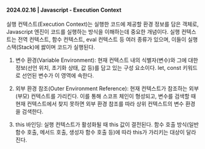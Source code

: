 #### 2024.02.16 | Javascript - Execution Context

실행 컨텍스트(Execution Context)는 실행한 코드에 제공할 환경 정보를 담은 객체로, Javascript 엔진이 코드를 실행하는 방식을 이해하는데 중요한 개념이다. 실행 컨텍스트는 전역 컨텍스트, 함수 컨텍스트, eval 컨텍스트 등 여러 종류가 있으며, 이들이 실행 스택(Stack)에 쌇이며 코드가 실행된다.

1. 변수 환경(Variable Environment): 현재 컨텍스트 내의 식별자(변수)와 그에 대한 정보(선언 위치, 초기화 상태, 값 등)를 담고 있는 구성 요소이다. let, const 키워드로 선언된 변수가 이 영역에 속한다.

2. 외부 환경 참조(Outer Environment Reference): 현재 컨텍스트가 참조하는 외부(부모) 컨텍스트를 가리킨다. 이를 통해 스코프 체인이 형성되고, 변수를 검색할 때 현재 컨텍스트에서 찾지 못하면 외부 환경 참조를 따라 상위 컨텍스트의 변수 환경을 검색한다.

3. this 바인딩: 실행 컨텍스트가 활성화될 때 this 값이 결전된다. 함수 호출 방식(일반 함수 호출, 메서드 호출, 생성자 함수 호출 등)에 따라 this가 가리키는 대상이 달라진다.